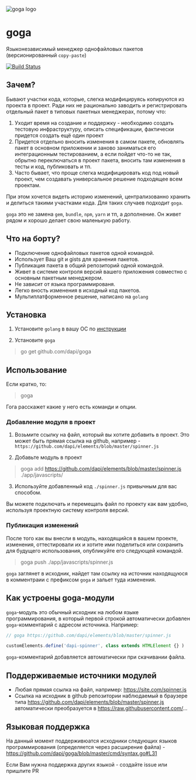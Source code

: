 ![goga logo](https://raw.githubusercontent.com/dapi/goga/master/assets/goga.png)

# goga

Языконезависимый менеджер однофайловых пакетов (версионированный `copy-paste`)

[![Build Status](https://travis-ci.org/dapi/goga.svg?branch=master)](https://travis-ci.org/dapi/goga)

## Зачем?

Бывают участки кода, которые, слегка модифицируясь копируются из проекта в проект. Ради них не рационально заводить и регистрировать отдельный пакет в типовых пакетных менеджерах, потому что:

1. Уходит время на создание и поддержку - необходимо создать тестовую инфраструктуру, описать спецификации, фактически придется создать ещё один проект
2. Придется отдельно вносить изменения в самом пакете, обновлять пакет в основном приложении и заново заниматься его интеграционным тестированием, а если пойдет что-то не так, обрытно переключаться в проект пакета, вносить там изменения в тесты и код, публиковать и тп.
3. Часто бывает, что проще слегка модифицировать код под новый проект, чем создавать универсальное решение подходящее всем проектам.

При этом хочется видеть историю изменений, централизованно хранить и делиться такими участками кода. Для таких случаев подходит `goga`.

`goga` это не замена `gem`, `bundle`, `npm`, `yarn` и тп, а дополнение. Он живет рядом и хорошо делает свою маленькую работу.

## Что на борту?

* Подключение однофайловых пакетов одной командой.
* Использует Ваш git и gists для хранения пакетов.
* Публикация пакета в общий репозиторий одной командой.
* Живет в системе контроля версий вашего приложения совместно с основным пакетным менеджером.
* Не зависит от языка программированя.
* Легко вность изменения в исходный код пакетов.
* Мультиплатформенное решение, написано на `golang`

## Установка

1. Установите `golang` в вашу ОС по [инструкции](https://golang.org/doc/install)

2. Установите `goga`

> go get github.com/dapi/goga

## Использование

Если кратко, то:

> goga

Гога расскажет какие у него есть команди и опции.

### Добавление модуля в проект

1. Возьмите ссылку на файл, который вы хотите добавить в проект. Это может быть прямая ссылка на github, например - `https://github.com/dapi/elements/blob/master/spinner.js`

2. Добавьте модуль в проект

> goga add https://github.com/dapi/elements/blob/master/spinner.js ./app/javascripts/

3. Используйте добавленный код `./spinner.js` привычным для вас способом.

Вы можете подключать и перемещать файл по проекту как вам удобно, используя проектную систему контроля версий.

### Публикация изменений

После того как вы внесли в модуль, находящийся в вашем проекте, изменения, оттестировали их и хотите ими поделиться или сохранить для будущего использования, опубликуйте его следующей командой.

> goga push ./app/javascripts/spinner.js

`goga` заглянет в исходник, найдет там ссылку на источник находящуюся в комментраии с префиксом `goga` и зальет туда изменения.

## Как устроены goga-модули

`goga`-модуль это обычный исходник на любом языке программирования, в который первой строкой автоматически добавлен `goga`-комментарий с адресом источника. Например:

```javascript
// goga https://github.com/dapi/elements/blob/master/spinner.js

customElements.define('dapi-spinner', class extends HTMLElement {} )
```

`goga`-комментарий добавляется автоматически при скачивании файла.

## Поддерживаемые источники модулей

* Любая прямая ссылка на файл, например: https://site.com/spinner.js
* Ссылка на исходник в github репозитории наблюдаемый в браузере типа https://github.com/dapi/elements/blob/master/spinner.js автоматически преобразуется в https://raw.githubusercontent.com/...

## Языковая поддержка

На данный момент поддерживюатся исходники следующих языков программирования
(определяется через расширение файла) - https://github.com/dapi/goga/blob/master/cmd/syntax.go#L31

Если Вам нужна поддержка других языкой - создайте issue или пришлите PR
